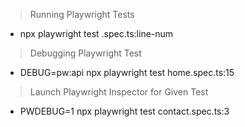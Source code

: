 > Running Playwright Tests
 - npx playwright test <spec-name>.spec.ts:line-num

> Debugging Playwright Test
 - DEBUG=pw:api npx playwright test home.spec.ts:15

> Launch Playwright Inspector for Given Test
 - PWDEBUG=1 npx playwright test contact.spec.ts:3